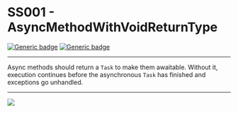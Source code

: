 # SS001 - AsyncMethodWithVoidReturnType

[![Generic badge](https://img.shields.io/badge/Severity-Warning-yellow.svg)](https://shields.io/) [![Generic badge](https://img.shields.io/badge/CodeFix-Yes-green.svg)](https://shields.io/)

---

Async methods should return a `Task` to make them awaitable. Without it, execution continues before the asynchronous `Task` has finished and exceptions go unhandled.

---

![](https://user-images.githubusercontent.com/2777107/189770723-226e60e0-2e26-47f1-a4b5-b0a8cfbf753f.gif)